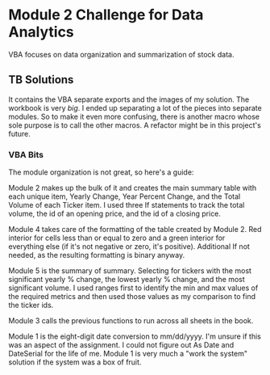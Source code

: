 # Module 2 Challenge for Data Analytics
VBA focuses on data organization and summarization of stock data.

## TB Solutions
It contains the VBA separate exports and the images of my solution. The workbook is very *big*.
I ended up separating a lot of the pieces into separate modules. So to make it even more confusing, there is another macro whose sole purpose is to call the other macros.
A refactor might be in this project's future.

### VBA Bits
The module organization is not great, so here's a guide:

Module 2 makes up the bulk of it and creates the main summary table with each unique item, Yearly Change, Year Percent Change, and the Total Volume of each Ticker item. I used three If statements to track the total volume, the id of an opening price, and the id of a closing price.

Module 4 takes care of the formatting of the table created by Module 2. Red interior for cells less than or equal to zero and a green interior for everything else (if it's not negative or zero, it's positive). Additional If not needed, as the resulting formatting is binary anyway.

Module 5 is the summary of summary. Selecting for tickers with the most significant yearly % change, the lowest yearly % change, and the most significant volume. I used ranges first to identify the min and max values of the required metrics and then used those values as my comparison to find the ticker ids.

Module 3 calls the previous functions to run across all sheets in the book.

Module 1 is the eight-digit date conversion to mm/dd/yyyy. I'm unsure if this was an aspect of the assignment. I could not figure out As Date and DateSerial for the life of me. Module 1 is very much a "work the system" solution if the system was a box of fruit.
